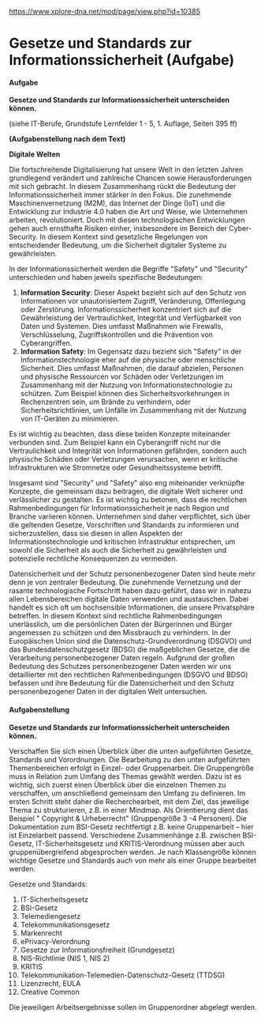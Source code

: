 
https://www.xplore-dna.net/mod/page/view.php?id=10385

# Gesetze und Standards zur Informationssicherheit (Aufgabe)

#### **Aufgabe**

**Gesetze und Standards zur Informationssicherheit unterscheiden können.**

(siehe IT-Berufe, Grundstufe Lernfelder 1 - 5, 1. Auflage, Seiten 395 ff)

**(Aufgabenstellung nach dem Text)**

**Digitale Welten**

Die fortschreitende Digitalisierung hat unsere Welt in den letzten Jahren grundlegend verändert und zahlreiche Chancen sowie Herausforderungen mit sich gebracht. In diesem Zusammenhang rückt die Bedeutung der Informationssicherheit immer stärker in den Fokus. Die zunehmende Maschinenvernetzung (M2M), das Internet der Dinge (IoT) und die Entwicklung zur Industrie 4.0 haben die Art und Weise, wie Unternehmen arbeiten, revolutioniert. Doch mit diesen technologischen Entwicklungen gehen auch ernsthafte Risiken einher, insbesondere im Bereich der Cyber-Security. In diesem Kontext sind gesetzliche Regelungen von entscheidender Bedeutung, um die Sicherheit digitaler Systeme zu gewährleisten.

In der Informationssicherheit werden die Begriffe "Safety" und "Security" unterschieden und haben jeweils spezifische Bedeutungen:

1. **Information Security**: Dieser Aspekt bezieht sich auf den Schutz von Informationen vor unautorisiertem Zugriff, Veränderung, Offenlegung oder Zerstörung. Informationssicherheit konzentriert sich auf die Gewährleistung der Vertraulichkeit, Integrität und Verfügbarkeit von Daten und Systemen. Dies umfasst Maßnahmen wie Firewalls, Verschlüsselung, Zugriffskontrollen und die Prävention von Cyberangriffen.
2. **Information Safety**: Im Gegensatz dazu bezieht sich "Safety" in der Informationstechnologie eher auf die physische oder menschliche Sicherheit. Dies umfasst Maßnahmen, die darauf abzielen, Personen und physische Ressourcen vor Schäden oder Verletzungen im Zusammenhang mit der Nutzung von Informationstechnologie zu schützen. Zum Beispiel können dies Sicherheitsvorkehrungen in Rechenzentren sein, um Brände zu verhindern, oder Sicherheitsrichtlinien, um Unfälle im Zusammenhang mit der Nutzung von IT-Geräten zu minimieren.

Es ist wichtig zu beachten, dass diese beiden Konzepte miteinander verbunden sind. Zum Beispiel kann ein Cyberangriff nicht nur die Vertraulichkeit und Integrität von Informationen gefährden, sondern auch physische Schäden oder Verletzungen verursachen, wenn er kritische Infrastrukturen wie Stromnetze oder Gesundheitssysteme betrifft.

Insgesamt sind "Security" und "Safety" also eng miteinander verknüpfte Konzepte, die gemeinsam dazu beitragen, die digitale Welt sicherer und verlässlicher zu gestalten. Es ist wichtig zu betonen, dass die rechtlichen Rahmenbedingungen für Informationssicherheit je nach Region und Branche variieren können. Unternehmen sind daher verpflichtet, sich über die geltenden Gesetze, Vorschriften und Standards zu informieren und sicherzustellen, dass sie diesen in allen Aspekten der Informationstechnologie und kritischen Infrastruktur entsprechen, um sowohl die Sicherheit als auch die Sicherheit zu gewährleisten und potenzielle rechtliche Konsequenzen zu vermeiden.

Datensicherheit und der Schutz personenbezogener Daten sind heute mehr denn je von zentraler Bedeutung. Die zunehmende Vernetzung und der rasante technologische Fortschritt haben dazu geführt, dass wir in nahezu allen Lebensbereichen digitale Daten verwenden und austauschen. Dabei handelt es sich oft um hochsensible Informationen, die unsere Privatsphäre betreffen. In diesem Kontext sind rechtliche Rahmenbedingungen unerlässlich, um die persönlichen Daten der Bürgerinnen und Bürger angemessen zu schützen und den Missbrauch zu verhindern. In der Europäischen Union sind die Datenschutz-Grundverordnung (DSGVO) und das Bundesdatenschutzgesetz (BDSG) die maßgeblichen Gesetze, die die Verarbeitung personenbezogener Daten regeln. Aufgrund der großen Bedeutung des Schutzes personenbezogener Daten werden wir uns detaillierter mit den rechtlichen Rahmenbedingungen (DSGVO und BDSG) befassen und ihre Bedeutung für die Datensicherheit und den Schutz personenbezogener Daten in der digitalen Welt untersuchen.

#### **Aufgabenstellung**

**Gesetze und Standards zur Informationssicherheit unterscheiden können.**

Verschaffen Sie sich einen Überblick über die unten aufgeführten Gesetze, Standards und Vorordnungen. Die Bearbeitung zu den unten aufgeführten Themenbereichen erfolgt in Einzel- oder Gruppenarbeit. Die Gruppengröße muss in Relation zum Umfang des Themas gewählt werden. Dazu ist es wichtig, sich zuerst einen Überblick über die einzelnen Themen zu verschaffen, um anschließend gemeinsam den Umfang zu definieren. Im ersten Schritt steht daher die Recherchearbeit, mit dem Ziel, das jeweilige Thema zu strukturieren, z.B. in einer Mindmap. Als Orientierung dient das Beispiel " Copyright & Urheberrecht" (Gruppengröße 3 -4 Personen). Die Dokumentation zum BSI-Gesetz rechtfertigt z.B. keine Gruppenarbeit – hier ist Einzelarbeit passend. Verschiedene Zusammenhänge z.B. zwischen BSI-Gesetz, IT-Sicherheitsgesetz und KRITIS-Verordnung müssen aber auch gruppenübergreifend abgesprochen werden. Je nach Klassengröße können wichtige Gesetze und Standards auch von mehr als einer Gruppe bearbeitet werden.

Gesetze und Standards:

1. IT-Sicherheitsgesetz
2. BSI-Gesetz
3. Telemediengesetz
4. Telekommunikationsgesetz
5. Markenrecht
6. ePrivacy-Verordnung
7. Gesetze zur Informationsfreiheit (Grundgesetz)
8. NIS-Richtlinie (NIS 1, NIS 2)
9. KRITIS
10. Telekommunikation-Telemedien-Datenschutz-Gesetz (TTDSG)
11. Lizenzrecht, EULA
12. Creative Common

Die jeweiligen Arbeitsergebnisse sollen im Gruppenordner abgelegt werden.